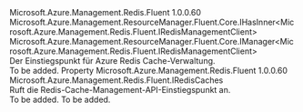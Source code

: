 <Type Name="IRedisManager" FullName="Microsoft.Azure.Management.Redis.Fluent.IRedisManager">
  <TypeSignature Language="C#" Value="public interface IRedisManager : Microsoft.Azure.Management.ResourceManager.Fluent.Core.IHasInner&lt;Microsoft.Azure.Management.Redis.Fluent.IRedisManagementClient&gt;, Microsoft.Azure.Management.ResourceManager.Fluent.Core.IManager&lt;Microsoft.Azure.Management.Redis.Fluent.IRedisManagementClient&gt;" />
  <TypeSignature Language="ILAsm" Value=".class public interface auto ansi abstract IRedisManager implements class Microsoft.Azure.Management.ResourceManager.Fluent.Core.IHasInner`1&lt;class Microsoft.Azure.Management.Redis.Fluent.IRedisManagementClient&gt;, class Microsoft.Azure.Management.ResourceManager.Fluent.Core.IManager`1&lt;class Microsoft.Azure.Management.Redis.Fluent.IRedisManagementClient&gt;, class Microsoft.Azure.Management.ResourceManager.Fluent.Core.IManagerBase" />
  <TypeSignature Language="DocId" Value="T:Microsoft.Azure.Management.Redis.Fluent.IRedisManager" />
  <TypeSignature Language="VB.NET" Value="Public Interface IRedisManager&#xA;Implements IHasInner(Of IRedisManagementClient), IManager(Of IRedisManagementClient)" />
  <TypeSignature Language="F#" Value="type IRedisManager = interface&#xA;    interface IManager&lt;IRedisManagementClient&gt;&#xA;    interface IHasInner&lt;IRedisManagementClient&gt;&#xA;    interface IManagerBase" />
  <AssemblyInfo>
    <AssemblyName>Microsoft.Azure.Management.Redis.Fluent</AssemblyName>
    <AssemblyVersion>1.0.0.60</AssemblyVersion>
  </AssemblyInfo>
  <Interfaces>
    <Interface>
      <InterfaceName>Microsoft.Azure.Management.ResourceManager.Fluent.Core.IHasInner&lt;Microsoft.Azure.Management.Redis.Fluent.IRedisManagementClient&gt;</InterfaceName>
    </Interface>
    <Interface>
      <InterfaceName>Microsoft.Azure.Management.ResourceManager.Fluent.Core.IManager&lt;Microsoft.Azure.Management.Redis.Fluent.IRedisManagementClient&gt;</InterfaceName>
    </Interface>
  </Interfaces>
  <Docs>
    <summary>
            Der Einstiegspunkt für Azure Redis Cache-Verwaltung.
            </summary>
    <remarks>To be added.</remarks>
  </Docs>
  <Members>
    <Member MemberName="RedisCaches">
      <MemberSignature Language="C#" Value="public Microsoft.Azure.Management.Redis.Fluent.IRedisCaches RedisCaches { get; }" />
      <MemberSignature Language="ILAsm" Value=".property instance class Microsoft.Azure.Management.Redis.Fluent.IRedisCaches RedisCaches" />
      <MemberSignature Language="DocId" Value="P:Microsoft.Azure.Management.Redis.Fluent.IRedisManager.RedisCaches" />
      <MemberSignature Language="VB.NET" Value="Public ReadOnly Property RedisCaches As IRedisCaches" />
      <MemberSignature Language="F#" Value="member this.RedisCaches : Microsoft.Azure.Management.Redis.Fluent.IRedisCaches" Usage="Microsoft.Azure.Management.Redis.Fluent.IRedisManager.RedisCaches" />
      <MemberType>Property</MemberType>
      <AssemblyInfo>
        <AssemblyName>Microsoft.Azure.Management.Redis.Fluent</AssemblyName>
        <AssemblyVersion>1.0.0.60</AssemblyVersion>
      </AssemblyInfo>
      <ReturnValue>
        <ReturnType>Microsoft.Azure.Management.Redis.Fluent.IRedisCaches</ReturnType>
      </ReturnValue>
      <Docs>
        <summary>
            Ruft die Redis-Cache-Management-API-Einstiegspunkt an.
            </summary>
        <value>To be added.</value>
        <remarks>To be added.</remarks>
      </Docs>
    </Member>
  </Members>
</Type>